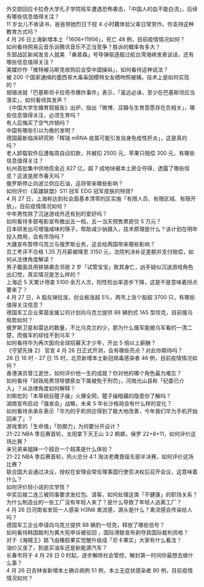 外交部回应卡拉奇大学孔子学院班车遭遇恐怖袭击，「中国人的血不能白流」，后续有哪些信息值得关注？  
11  岁女儿不肯读书，爸爸带她烈日下挖 4 小时藕体验父辈日常劳作。你支持这种教育方式吗？  
4 月 26 日上海新增本土「1606+11956」，死亡 48 例，目前疫情情况如何？  
如何看待网易云音乐诉腾讯音乐不正当竞争？胜诉的概率有多大？  
东部战区新闻发言人就美 「桑普森」号导弹驱逐舰过航台湾海峡发表谈话，还有哪些信息值得关注？  
美媒炒作「推特被马斯克收购后会受中国操纵」，如何看待这种说法？  
被 200 个国家通缉的墨西哥大毒枭因模特女友晒吻照被捕，技术上是如何实现的？  
胡锡进就「巴基斯坦卡拉奇市爆炸事件」表示，「虽远必诛，至少在巴基斯坦应当落实」，如何看待其发声？  
《中国大学生婚育观报告》出炉，指出「微博、豆瓣与生育意愿存在负相关」，哪些信息值得关注，必须生育吗？  
有人后悔买了空气炸锅吗？  
中国有哪些引以为傲的发明？  
德国最新临床研究称「辉瑞 mRNA 疫苗可能引发自身免疫性肝炎」，这是真的吗？  
老人卸载软件后遭每周自动扣款，共被扣 2500 元，苹果只赔偿 300 元，有哪些信息值得关注？  
杭州首批集中供地揽金近 827 亿，超 7 成地块被本土房企夺得，透露了哪些信息？这波是房市春天吗？  
俄罗斯停止向波兰供应石油，这将带来哪些影响？  
如何评价《英雄联盟》S11 冠军 EDG 冠军皮肤的特效?  
4 月 27 日，上海称达到社会面基本清零的区实施「有限人员、有限区域、有限开放」，目前疫情情况如何？  
中年男性除了沉迷游戏外还有别的爱好吗？  
如何看待多部电影宣布撤出五一档，五一当天预售票房仅 5 万元？  
日本研发出可增强咸味的筷子，帮助减少钠摄入，技术原理是什么？该计划在明年投入商用，会有市场吗？  
大疆宣布暂停乌克兰与俄罗斯业务，这会给两国带来哪些影响？  
员工考评不合格 1.35 万月薪被降至 3150 元，法院判决补足差额并支付赔偿，如何从法律角度解读？  
男子戴面具用铁镐袭击邻居 2 岁「试管宝宝」致其身亡，凶手疑似沉迷游戏角色出幻觉，真实情况是怎么样的？  
上海近 5 天累计筛查 5100 余万人次，阳性检出率逐步下降，这是不是意味着拐点要来了？  
4 月 27 日，A 股反弹拉涨，创业板涨超 5%，两市上涨个股超 3700 只，有哪些值得关注信息？  
德国军工企业莱茵金属公司计划向乌克兰提供 88 辆豹式 1A5 型坦克，目前俄乌局势如何？  
俄罗斯卫星和雷达的数量，不比乌克兰的少，那为什么俄军能被乌军看的一清二楚，而俄军的却找不到乌军？  
如何看待华为再次面向全球招募天才少年，开出 5 倍以上薪酬？  
《守望先锋 2》 官宣 4 月 26 日正式开测，会有哪些亮点？对此你期待吗？  
26 日 16 时 - 27 日 15 时，北京新增本土新冠病毒感染者 46 例，目前疫情情况如何？  
香港演员曾江逝世，如何评价他一生的成就？你对他的哪个角色最为难忘？  
如何看待「财政局男领导猥亵女下属被免于刑罚」，河南光山县称「纪委已介入」？从法律角度如何解释？  
刘畊宏的「本草纲目毽子操」火爆全网，毽子操暗藏的隐患你了解吗？  
湖南宣布启动「强省会」战略，未来 5 年长沙格局会有什么样的变化？  
如何看待余承东表示「华为的手机供应得到了极大地改善，今年我们华为手机开始回来了」？  
游戏里的「生命值」「防御力」为何要分开设计？  
21-22 NBA 季后赛首轮，太阳拿下天王山 3:2 鹈鹕，保罗 22+6+11，如何评价这场比赛？  
亲兄弟亲姐妹一个超丑一个超美是什么体验？  
21-22 NBA 季后赛首轮，热火总分 4:1 淘汰老鹰晋级东部半决赛，如何评价这场比赛？  
联合国大会通过决议，授权在安理会常任理事国行使否决权后召开会议，这意味着什么？  
如何评价轻小说的文学性？  
中奖后接二连三被同事要求发红包、请客，如何处理这类「不健康」的职场关系？  
为什么制造业的一些工厂没有年轻人来了？是什么导致了年轻人逃离工厂？  
4 月 26 日河南省发现一人感染 H3N8 禽流感，源头是什么？禽流感会传染给人吗？  
德国军工企业申请向乌克兰提供 88 辆豹一坦克，释放了哪些信号？  
如何看待韩国裁判为黄大宪申诉被驳回 ，国际滑联宣布剥夺其国际裁判资格？  
对于《海贼王》路飞由橡胶果实觉醒升级成「尼卡果实」大家有什么看法？  
油价又涨了，到底买油车还是新能源汽车？  
长春市将于 4 月 28 日 0 时起，逐步解除社会管控，解封第一时间你最想去做什么事？  
4 月 26 日吉林省新增本土确诊病例 51 例，本土无症状感染者 80 例，目前疫情情况如何？  
